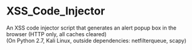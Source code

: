 # XSS_Code_Injector
An XSS code injector script that generates an alert popup box in the browser (HTTP only, all caches cleared)<br/>
(On Python 2.7, Kali Linux, outside dependencies: netfilterqueue, scapy)
